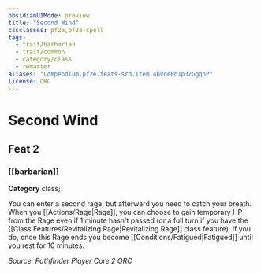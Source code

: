 ```yaml
---
obsidianUIMode: preview
title: "Second Wind"
cssclasses: pf2e,pf2e-spell
tags:
  - trait/barbarian
  - trait/common
  - category/class
  - remaster
aliases: "Compendium.pf2e.feats-srd.Item.4bvoePh1p3ZGgqhP"
license: ORC
---
```

# Second Wind
## Feat 2
### [[barbarian]]

**Category** class; 




You can enter a second rage, but afterward you need to catch your breath. When you [[Actions/Rage|Rage]], you can choose to gain temporary HP from the Rage even if 1 minute hasn't passed (or a full turn if you have the [[Class Features/Revitalizing Rage|Revitalizing Rage]] class feature). If you do, once this Rage ends you become [[Conditions/Fatigued|Fatigued]] until you rest for 10 minutes.

*Source: Pathfinder Player Core 2*
*ORC*